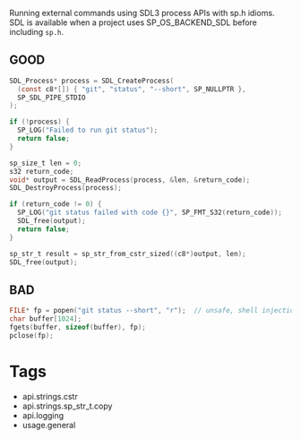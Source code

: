 Running external commands using SDL3 process APIs with sp.h idioms. SDL is available when a project uses SP_OS_BACKEND_SDL before including `sp.h`.

## GOOD

```c
SDL_Process* process = SDL_CreateProcess(
  (const c8*[]) { "git", "status", "--short", SP_NULLPTR },
  SP_SDL_PIPE_STDIO
);

if (!process) {
  SP_LOG("Failed to run git status");
  return false;
}

sp_size_t len = 0;
s32 return_code;
void* output = SDL_ReadProcess(process, &len, &return_code);
SDL_DestroyProcess(process);

if (return_code != 0) {
  SP_LOG("git status failed with code {}", SP_FMT_S32(return_code));
  SDL_free(output);
  return false;
}

sp_str_t result = sp_str_from_cstr_sized((c8*)output, len);
SDL_free(output);
```

## BAD

```c
FILE* fp = popen("git status --short", "r");  // unsafe, shell injection risk
char buffer[1024];
fgets(buffer, sizeof(buffer), fp);
pclose(fp);
```

# Tags
- api.strings.cstr
- api.strings.sp_str_t.copy
- api.logging
- usage.general
